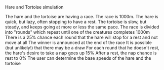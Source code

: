 Hare and Tortoise simulation

The hare and the tortoise are having a race.
The race is 1000m. The hare is quick, but lazy, often stopping to have a rest. The tortoise is slow, but steady, and keeps going at more or less the same pace.
The race is divided into "rounds" which repeat until one of the creatures completes 1000m
There is a 25% chance each round that the hare will stop for a rest and not move at all
The winner is announced at the end of the race
It is possible (but unlikely!) that there may be a draw
For each round that he doesn't rest, the hare's desire to take a nap goes up 15%
After a rest, the nap chance is rest to 0%
The user can determine the base speeds of the hare and the tortoise
